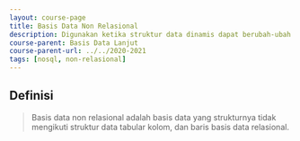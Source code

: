 ```yaml
---
layout: course-page
title: Basis Data Non Relasional
description: Digunakan ketika struktur data dinamis dapat berubah-ubah
course-parent: Basis Data Lanjut
course-parent-url: ../../2020-2021
tags: [nosql, non-relasional]
---
```


## Definisi

> Basis data non relasional adalah basis data yang strukturnya tidak mengikuti struktur data tabular kolom, dan baris basis data relasional.
